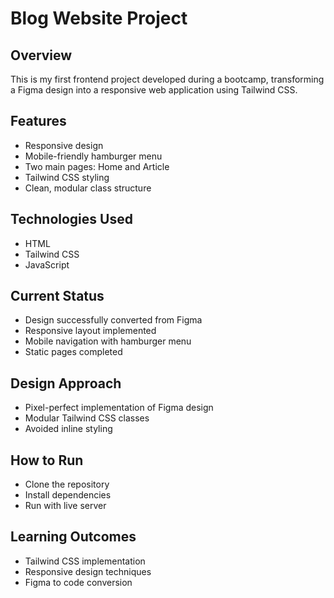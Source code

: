 # Blog Website Project

## Overview

This is my first frontend project developed during a bootcamp, transforming a Figma design into a responsive web application using Tailwind CSS.

## Features

- Responsive design
- Mobile-friendly hamburger menu
- Two main pages: Home and Article
- Tailwind CSS styling
- Clean, modular class structure

## Technologies Used

- HTML
- Tailwind CSS
- JavaScript

## Current Status

- Design successfully converted from Figma
- Responsive layout implemented
- Mobile navigation with hamburger menu
- Static pages completed

## Design Approach

- Pixel-perfect implementation of Figma design
- Modular Tailwind CSS classes
- Avoided inline styling

## How to Run

- Clone the repository
- Install dependencies
- Run with live server

## Learning Outcomes

- Tailwind CSS implementation
- Responsive design techniques
- Figma to code conversion
